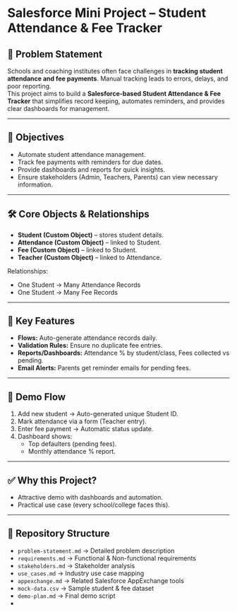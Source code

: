 # Salesforce Mini Project – Student Attendance & Fee Tracker

## 📌 Problem Statement
Schools and coaching institutes often face challenges in **tracking student attendance and fee payments**. Manual tracking leads to errors, delays, and poor reporting.  
This project aims to build a **Salesforce-based Student Attendance & Fee Tracker** that simplifies record keeping, automates reminders, and provides clear dashboards for management.

---

## 🎯 Objectives
- Automate student attendance management.
- Track fee payments with reminders for due dates.
- Provide dashboards and reports for quick insights.
- Ensure stakeholders (Admin, Teachers, Parents) can view necessary information.

---

## 🛠️ Core Objects & Relationships
- **Student (Custom Object)** – stores student details.  
- **Attendance (Custom Object)** – linked to Student.  
- **Fee (Custom Object)** – linked to Student.  
- **Teacher (Custom Object)** – linked to Attendance.  

Relationships:  
- One Student → Many Attendance Records  
- One Student → Many Fee Records  

---

## 🚀 Key Features
- **Flows:** Auto-generate attendance records daily.  
- **Validation Rules:** Ensure no duplicate fee entries.  
- **Reports/Dashboards:** Attendance % by student/class, Fees collected vs pending.  
- **Email Alerts:** Parents get reminder emails for pending fees.  

---

## 🎥 Demo Flow
1. Add new student → Auto-generated unique Student ID.  
2. Mark attendance via a form (Teacher entry).  
3. Enter fee payment → Automatic status update.  
4. Dashboard shows:  
   - Top defaulters (pending fees).  
   - Monthly attendance % report.  

---

## ✅ Why this Project?
  
- Attractive demo with dashboards and automation.  
- Practical use case (every school/college faces this).  

---

## 📂 Repository Structure
- `problem-statement.md` → Detailed problem description  
- `requirements.md` → Functional & Non-functional requirements  
- `stakeholders.md` → Stakeholder analysis  
- `use_cases.md` → Industry use case mapping  
- `appexchange.md` → Related Salesforce AppExchange tools  
- `mock-data.csv` → Sample student & fee dataset  
- `demo-plan.md` → Final demo script  
-
